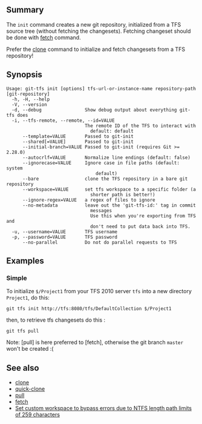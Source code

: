 ## Summary

The `init` command creates a new git repository, initialized from a TFS source tree (without fetching the changesets). Fetching changeset should be done with [fetch](fetch.md) command.

Prefer the [clone](clone.md) command to initialize and fetch changesets from a TFS repository!

## Synopsis

    Usage: git-tfs init [options] tfs-url-or-instance-name repository-path [git-repository]
      -h, -H, --help
      -V, --version
      -d, --debug                Show debug output about everything git-tfs does
      -i, --tfs-remote, --remote, --id=VALUE
                                 The remote ID of the TFS to interact with
                                   default: default
          --template=VALUE       Passed to git-init
          --shared[=VALUE]       Passed to git-init
          --initial-branch=VALUE Passed to git-init (requires Git >= 2.28.0)
          --autocrlf=VALUE       Normalize line endings (default: false)
          --ignorecase=VALUE     Ignore case in file paths (default: system
                                     default)
          --bare                 clone the TFS repository in a bare git repository
          --workspace=VALUE      set tfs workspace to a specific folder (a
                                   shorter path is better!)
          --ignore-regex=VALUE   a regex of files to ignore
          --no-metadata          leave out the 'git-tfs-id:' tag in commit
                                   messages
                                   Use this when you're exporting from TFS and
                                   don't need to put data back into TFS.
      -u, --username=VALUE       TFS username
      -p, --password=VALUE       TFS password
          --no-parallel          Do not do parallel requests to TFS

## Examples

### Simple

To initialize `$/Project1` from your TFS 2010 server `tfs`
into a new directory `Project1`, do this:

    git tfs init http://tfs:8080/tfs/DefaultCollection $/Project1

then, to retrieve tfs changesets do this :

    git tfs pull

Note: [pull] is here preferred to [fetch], otherwise the git branch `master` won't be created :(	

## See also

* [clone](clone.md)
* [quick-clone](quick-clone.md)
* [pull](pull.md)
* [fetch](fetch.md)
* [Set custom workspace to bypass errors due to NTFS length path limits of 259 characters](../Set-custom-workspace.md)

